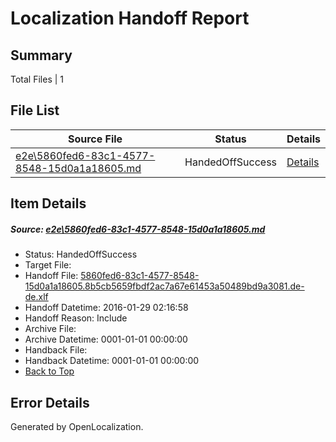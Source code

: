 # <a name='report-top'></a> Localization Handoff Report

## Summary
 Total Files | 1

## File List
 Source File | Status | Details 
 ----------- | ------ | ------- 
 [e2e\5860fed6-83c1-4577-8548-15d0a1a18605.md](https://github.com/OpenLocalizationTest/oltest/blob/e2877133f0bc7f80cf1a3520c2b998e8d4f52cda/e2e/5860fed6-83c1-4577-8548-15d0a1a18605.md) | HandedOffSuccess | [Details](#c5bc271bac18dfe8b0994fe743bec6419bc2f3b43)

## Item Details
##### <a name='c5bc271bac18dfe8b0994fe743bec6419bc2f3b43'></a> Source: [e2e\5860fed6-83c1-4577-8548-15d0a1a18605.md](https://github.com/OpenLocalizationTest/oltest/blob/e2877133f0bc7f80cf1a3520c2b998e8d4f52cda/e2e/5860fed6-83c1-4577-8548-15d0a1a18605.md)
* Status: HandedOffSuccess
* Target File: 
* Handoff File: [5860fed6-83c1-4577-8548-15d0a1a18605.8b5cb5659fbdf2ac7a67e61453a50489bd9a3081.de-de.xlf](https://github.com/OpenLocalizationTestOrg/olhandoff/blob/8543fac174753bd03da01fd5738ab5e152c95ea5/ol-handoff/OpenLocalizationTestOrg/oltest.de-de/tianzh/5860fed6-83c1-4577-8548-15d0a1a18605.8b5cb5659fbdf2ac7a67e61453a50489bd9a3081.de-de.xlf)
* Handoff Datetime: 2016-01-29 02:16:58
* Handoff Reason: Include
* Archive File: 
* Archive Datetime: 0001-01-01 00:00:00
* Handback File: 
* Handback Datetime: 0001-01-01 00:00:00
* [Back to Top](#report-top)


## Error Details

Generated by OpenLocalization.
